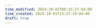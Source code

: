 ```yaml
---
time_modified: 2024-10-02T00:15:27-04:00
time_created: 2024-10-01T13:37:19-04:00
draft: true
---
```

